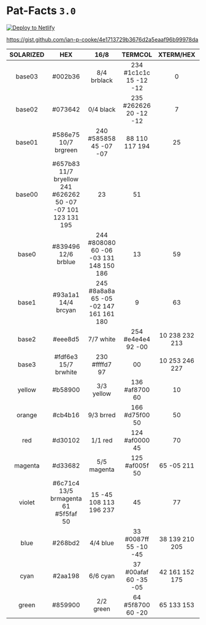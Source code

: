 # Pat-Facts `3.0`

[![Deploy to Netlify](https://www.netlify.com/img/deploy/button.svg)](https://app.netlify.com/start/deploy?repository=https://github.com/prp1277/Pat-Facts)

https://gist.github.com/ian-p-cooke/4e1713729b3676d2a5eaaf96b99978da

| SOLARIZED | HEX | 16/8 | TERMCOL | XTERM/HEX | L*A*B | RGB | HSB |
|:---------:|:-------:|:----:|:-------:|:-----------:|:----------:|:-----------:|:-----------:|
 | base03 | #002b36 | 8/4 brblack | 234 #1c1c1c 15 -12 -12 | 0 | 43 | 54 193 100 | 21
 | base02 | #073642 | 0/4 black | 235 #262626 20 -12 -12 | 7 | 54 | 66 192 | 90 | 26
 | base01 | #586e75 10/7 brgreen | 240 #585858 45 -07 -07 | 88 110 117 194 | 25 | 46
 | base00 | #657b83 11/7 bryellow 241 #626262 50 -07 -07 101 123 131 195 | 23 | 51
 | base0 | #839496 12/6 brblue | 244 #808080 60 -06 -03 131 148 150 186 | 13 | 59
 | base1 | #93a1a1 14/4 brcyan | 245 #8a8a8a 65 -05 -02 147 161 161 180 | 9 | 63
 | base2 | #eee8d5 | 7/7 white | 254 #e4e4e4 92 -00 | 10 238 232 213 | 44 | 11 | 93
 | base3 | #fdf6e3 15/7 brwhite | 230 #ffffd7 97 | 00 | 10 253 246 227 | 44 | 10 | 99
 | yellow | #b58900 | 3/3 yellow | 136 #af8700 60 | 10 | 65 181 137 | 0 | 45 100 | 71
 | orange | #cb4b16 | 9/3 brred | 166 #d75f00 50 | 50 | 55 203 | 75 | 22 | 18 | 89 | 80
 | red | #d30102 | 1/1 red | 124 #af0000 45 | 70 | 60 211 | 1 | 2 | 0 | 99 | 83
 | magenta | #d33682 | 5/5 magenta | 125 #af005f 50 | 65 -05 211 | 54 130 331 | 74 | 83
 | violet | #6c71c4 13/5 brmagenta 61 #5f5faf 50 | 15 -45 108 113 196 237 | 45 | 77
 | blue | #268bd2 | 4/4 blue | 33 #0087ff 55 -10 -45 | 38 139 210 205 | 82 | 82
 | cyan | #2aa198 | 6/6 cyan | 37 #00afaf 60 -35 -05 | 42 161 152 175 | 74 | 63
 | green | #859900 | 2/2 green | 64 #5f8700 60 -20 | 65 133 153 | 0 | 68 100 | 60
